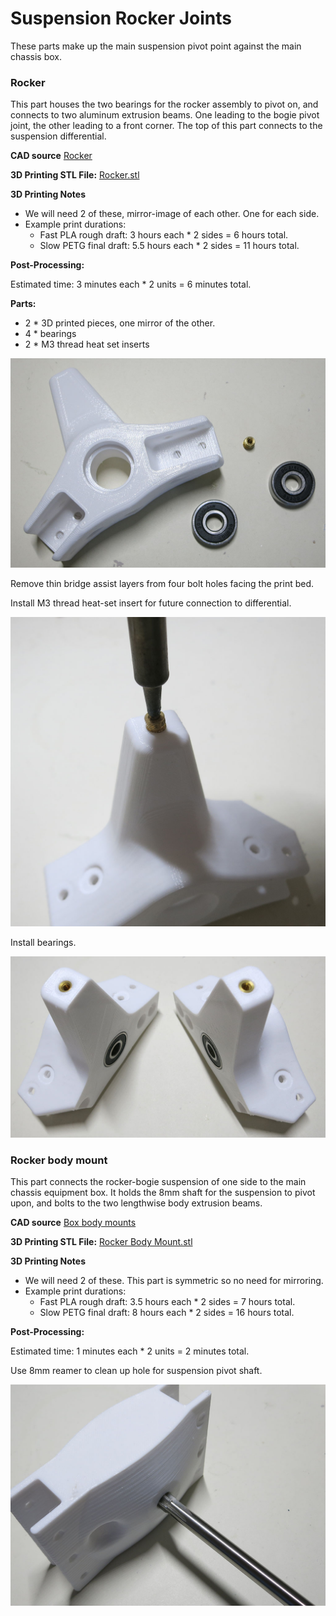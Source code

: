 # Suspension Rocker Joints

These parts make up the main suspension pivot point against the main chassis box.

### Rocker

This part houses the two bearings for the rocker assembly to pivot on, and connects to two aluminum extrusion beams.
One leading to the bogie pivot joint, the other leading to a front corner. The top of this part connects to the
suspension differential.

**CAD source** [Rocker](https://cad.onshape.com/documents/43678ef564a43281c83e1aef/w/392bbf8745395bc24367a35c/e/4a687fb6a85c60c7ec293eb2)

**3D Printing STL File:** [Rocker.stl](../STL/Rocker.stl)

**3D Printing Notes**
* We will need 2 of these, mirror-image of each other. One for each side.
* Example print durations:
  * Fast PLA rough draft: 3 hours each * 2 sides = 6 hours total.
  * Slow PETG final draft: 5.5 hours each * 2 sides = 11 hours total.

**Post-Processing:**

Estimated time: 3 minutes each * 2 units = 6 minutes total.

**Parts:**
* 2 * 3D printed pieces, one mirror of the other.
* 4 * bearings
* 2 * M3 thread heat set inserts

![Rocker parts](images/Rocker-PivotParts.jpg)

Remove thin bridge assist layers from four bolt holes facing the print bed.

Install M3 thread heat-set insert for future connection to differential.

![Rocker heat set insert](images/Rocker-PivotInsert.jpg)

Install bearings.

![Rocker complete](images/Rocker-PivotComplete.jpg)

### Rocker body mount

This part connects the rocker-bogie suspension of one side to the main chassis equipment box. It holds
the 8mm shaft for the suspension to pivot upon, and bolts to the two lengthwise body extrusion beams.

**CAD source** [Box body mounts](https://cad.onshape.com/documents/43678ef564a43281c83e1aef/w/392bbf8745395bc24367a35c/e/4b42dffa042b70b94b3d0d85)

**3D Printing STL File:** [Rocker Body Mount.stl](../STL/Rocker%20Body%20Mount.stl)

**3D Printing Notes**
* We will need 2 of these. This part is symmetric so no need for mirroring.
* Example print durations:
  * Fast PLA rough draft: 3.5 hours each * 2 sides = 7 hours total.
  * Slow PETG final draft: 8 hours each * 2 sides = 16 hours total.

**Post-Processing:**

Estimated time: 1 minutes each * 2 units = 2 minutes total.

Use 8mm reamer to clean up hole for suspension pivot shaft.

![Rocker body mount reamer cleanup](images/Rocker-BodyReamer.jpg)

